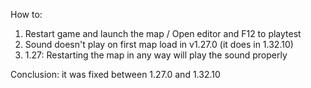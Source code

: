 How to:
1. Restart game and launch the map / Open editor and F12 to playtest
2. Sound doesn't play on first map load in v1.27.0 (it does in 1.32.10)
3. 1.27: Restarting the map in any way will play the sound properly

Conclusion: it was fixed between 1.27.0 and 1.32.10